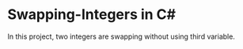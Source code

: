 # Swapping-Integers in C# 

In this project, two integers are swapping without using third variable.
